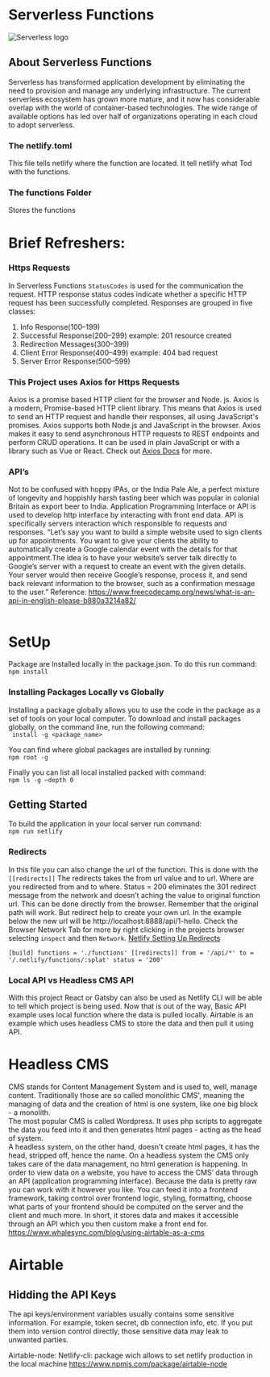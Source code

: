 # Serverless Functions

![Serverless logo](/serverless-functions/assets/img/Asset1.png?raw=true "Sereverless logo")

## About Serverless Functions

Serverless has transformed application development by eliminating the need to provision and manage any underlying infrastructure. The current serverless ecosystem has grown more mature, and it now has considerable overlap with the world of container-based technologies. The wide range of available options has led over half of organizations operating in each cloud to adopt serverless.

### The netlify.toml

This file tells netlify where the function are located. It tell netlify what Tod with the functions.

### The functions Folder

Stores the functions

# Brief Refreshers:

### Https Requests

In Serverless Functions `StatusCodes` is used for the communication the request. HTTP response status codes indicate whether a specific HTTP request has been successfully completed. Responses are grouped in five classes:

1. Info Response(100–199)
2. Successful Response(200–299) example: 201 resource created
3. Redirection Messages(300–399)
4. Client Error Response(400–499) example: 404 bad request
5. Server Error Response(500–599)

### This Project uses Axios for Https Requests

Axios is a promise based HTTP client for the browser and Node. js. Axios is a modern, Promise-based HTTP client library. This means that Axios is used to send an HTTP request and handle their responses, all using JavaScript's promises. Axios supports both Node.js and JavaScript in the browser. Axios makes it easy to send asynchronous HTTP requests to REST endpoints and perform CRUD operations. It can be used in plain JavaScript or with a library such as Vue or React. Check out [Axios Docs](https://axios-http.com/docs/intro) for more.

### API’s

Not to be confused with hoppy IPAs, or the India Pale Ale, a perfect mixture of longevity and hoppishly harsh tasting beer which was popular in colonial Britain as export beer to India. Application Programming Interface or API is used to develop http interface by interacting with front end data. API is specifically servers interaction which responsible fo requests and responses. “Let’s say you want to build a simple website used to sign clients up for appointments. You want to give your clients the ability to automatically create a Google calendar event with the details for that appointment.The idea is to have your website’s server talk directly to Google’s server with a request to create an event with the given details. Your server would then receive Google’s response, process it, and send back relevant information to the browser, such as a confirmation message to the user.” Reference: https://www.freecodecamp.org/news/what-is-an-api-in-english-please-b880a3214a82/
</br>
</br>

# SetUp

Package are Installed locally in the package.json. To do this run command:</br>
`npm install`

### Installing Packages Locally vs Globally

Installing a package globally allows you to use the code in the package as a set of tools on your local computer.
To download and install packages globally, on the command line, run the following command:</br>
` install -g <package_name>`

You can find where global packages are installed by running:</br>
`npm root -g`

Finally you can list all local installed packed with command:</br>
`npm ls -g —depth 0`

## Getting Started

To build the application in your local server run command:</br>
`npm run netlify`

### Redirects

In this file you can also change the url of the function. This is done with the `[[redirects]]`
The redirects takes the from url value and to url. Where are you redirected from and to where. Status = 200 eliminates the 301 redirect message from the network and doesn’t aching the value to original function url. This can be done directly from the browser. Remember that the original path will work. But redirect help to create your own url. In the example below the new url will be http://localhost:8888/api/1-hello. Check the Browser Network Tab for more by right clicking in the projects browser selecting `inspect` and then `Network`. [Netlify Setting Up Redirects](https://www.netlify.com/blog/2021/12/13/setting-up-redirects-on-netlify/)

`[build] functions = './functions' [[redirects]] from = '/api/*' to = '/.netlify/functions/:splat' status = '200'`

### Local API vs Headless CMS API

With this project React or Gatsby can also be used as Netlify CLI will be able to tell which project is being used. Now that is out of the way, Basic API example uses local function where the data is pulled locally. Airtable is an example which uses headless CMS to store the data and then pull it using API.

# Headless CMS

CMS stands for Content Management System and is used to, well, manage content.
Traditionally those are so called monolithic CMS', meaning the managing of data and the creation of html is one system, like one big block - a monolith.</br>
The most popular CMS is called Wordpress. It uses php scripts to aggregate the data you feed into it and then generates html pages - acting as the head of system.</br>
A headless system, on the other hand, doesn't create html pages, it has the head, stripped off, hence the name. On a headless system the CMS only takes care of the data management, no html generation is happening.
In order to view data on a website, you have to access the CMS’ data through an API (application programming interface). Because the data is pretty raw you can work with it however you like. You can feed it into a frontend framework, taking control over frontend logic, styling, formatting, choose what parts of your frontend should be computed on the server and the client and much more. In short, it stores data and makes it accessible through an API which you then custom make a front end for.
https://www.whalesync.com/blog/using-airtable-as-a-cms

# Airtable

## Hidding the API Keys

The api keys/environment variables usually contains some sensitive information. For example, token secret, db connection info, etc. If you put them into version control directly, those sensitive data may leak to unwanted parties.

Airtable-node:
Netlify-cli: package wich allows to set netlify production in the local machine
https://www.npmjs.com/package/airtable-node
